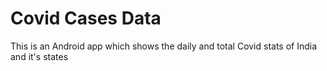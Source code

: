 # Covid Cases Data
This is an Android app which shows the daily and total Covid stats of India and it's states
